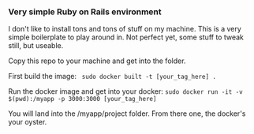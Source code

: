 ### Very simple Ruby on Rails environment

I don't like to install tons and tons of stuff on my machine. This is a very simple boilerplate to play around in.
Not perfect yet, some stuff to tweak still, but useable.

Copy this repo to your machine and get into the folder.

First build the image:
` sudo docker built -t [your_tag_here] .`

Run the docker image and get into your docker:
`sudo docker run -it -v $(pwd):/myapp -p 3000:3000 [your_tag_here]`

You will land into the /myapp/project folder.
From there one, the docker's your oyster.
